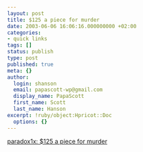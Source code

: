 ```yaml
---
layout: post
title: $125 a piece for murder
date: 2003-06-06 16:06:16.000000000 +02:00
categories:
- quick links
tags: []
status: publish
type: post
published: true
meta: {}
author:
  login: shanson
  email: papascott-wp@gmail.com
  display_name: PapaScott
  first_name: Scott
  last_name: Hanson
excerpt: !ruby/object:Hpricot::Doc
  options: {}
---
```

<p><a title="'A horrific story from one of my old neighborhoods'" href="http://www.paradox1x.org/weblog/kmartino/archives/003005.shtml#003005">paradox1x: $125 a piece for murder</a></p>
